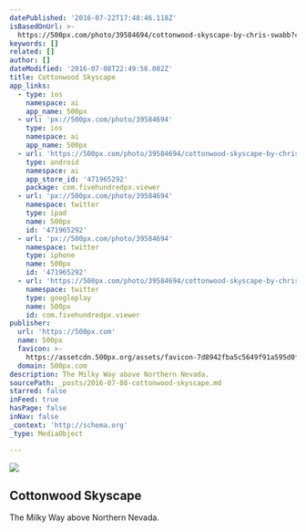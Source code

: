 ```yaml
---
datePublished: '2016-07-22T17:48:46.118Z'
isBasedOnUrl: >-
  https://500px.com/photo/39584694/cottonwood-skyscape-by-chris-swabb?ctx_page=1&from=user&user_id=502772
keywords: []
related: []
author: []
dateModified: '2016-07-08T22:49:56.082Z'
title: Cottonwood Skyscape
app_links:
  - type: ios
    namespace: ai
    app_name: 500px
  - url: 'px://500px.com/photo/39584694'
    type: ios
    namespace: ai
    app_name: 500px
  - url: 'https://500px.com/photo/39584694/cottonwood-skyscape-by-chris-swabb'
    type: android
    namespace: ai
    app_store_id: '471965292'
    package: com.fivehundredpx.viewer
  - url: 'px://500px.com/photo/39584694'
    namespace: twitter
    type: ipad
    name: 500px
    id: '471965292'
  - url: 'px://500px.com/photo/39584694'
    namespace: twitter
    type: iphone
    name: 500px
    id: '471965292'
  - url: 'https://500px.com/photo/39584694/cottonwood-skyscape-by-chris-swabb'
    namespace: twitter
    type: googleplay
    name: 500px
    id: com.fivehundredpx.viewer
publisher:
  url: 'https://500px.com'
  name: 500px
  favicon: >-
    https://assetcdn.500px.org/assets/favicon-7d8942fba5c5649f91a595d0fc749c83.ico
  domain: 500px.com
description: The Milky Way above Northern Nevada.
sourcePath: _posts/2016-07-08-cottonwood-skyscape.md
starred: false
inFeed: true
hasPage: false
inNav: false
_context: 'http://schema.org'
_type: MediaObject

---
```

<article style=""><img src="https://drscdn.500px.org/photo/39584694/q%3D80_m%3D2000/12e51d7a48a96880e2d9c908b88e7401" /><h1>Cottonwood Skyscape</h1><p>The Milky Way above Northern Nevada.</p></article>